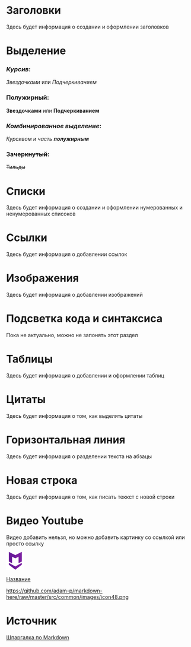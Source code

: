 # Заголовки
Здесь будет информация о создании и оформлении заголовков
# Выделение
### *Курсив*:
*Звездочками* или _Подчеркиванием_
### **Полужирный**:
**Звездочками** или __Подчеркиванием__
### ***Комбинированное выделение***:
*Курсивом и часть __полужирным__*
### Зачер~~кнутый~~:
~~Тильды~~
# Списки
Здесь будет информация о создании и оформлении нумерованных и ненумерованных списоков
# Ссылки
Здесь будет информация о добавлении ссылок
# Изображения
Здесь будет информация о добавлении изображений
# Подсветка кода и синтаксиса
Пока не актуально, можно не запонять этот раздел
# Таблицы
Здесь будет информация о добавлении и оформлении таблиц
# Цитаты
Здесь будет информация о том, как выделять цитаты
# Горизонтальная линия
Здесь будет информация о разделении текста на абзацы
# Новая строка
Здесь будет информация о том, как писать теккст с новой строки
# Видео Youtube
Видео добавить нельзя, но можно добавить картинку со ссылкой или просто ссылку

[![alt-текст](https://github.com/adam-p/markdown-here/raw/master/src/common/images/icon48.png)](ссылка)

[Название](https://github.com/adam-p/markdown-here/raw/master/src/common/images/icon48.png)

<https://github.com/adam-p/markdown-here/raw/master/src/common/images/icon48.png>
# Источник
[Шпаргалка по Markdown](https://github.com/sandino/Markdown-Cheatsheet)